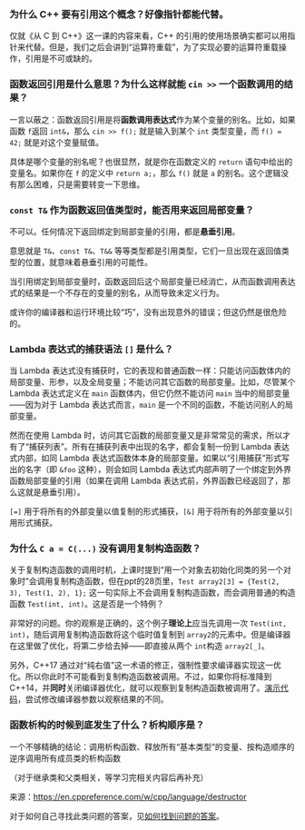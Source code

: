 
### 为什么 C++ 要有引用这个概念？好像指针都能代替。

仅就《从 C 到 C++》这一课的内容来看，C++ 的引用的使用场景确实都可以用指针来代替。但是，我们之后会讲到“运算符重载”，为了实现必要的运算符重载操作，引用是不可或缺的。

### 函数返回引用是什么意思？为什么这样就能 `cin >>` 一个函数调用的结果？

一言以蔽之：函数返回引用是将**函数调用表达式**作为某个变量的别名。比如，如果函数 `f`返回 `int&`，那么 `cin >> f();` 就是输入到某个 `int` 类型变量，而 `f() = 42;` 就是对这个变量赋值。

具体是哪个变量的别名呢？也很显然，就是你在函数定义的 `return` 语句中给出的变量名。如果你在 `f` 的定义中 `return a;`，那么 `f()` 就是 `a` 的别名。这个逻辑没有那么困难，只是需要转变一下思维。

### `const T&` 作为函数返回值类型时，能否用来返回局部变量？

不可以。任何情况下返回绑定到局部变量的引用，都是**悬垂引用**。

意思就是 `T&`、`const T&`、`T&&` 等等类型都是引用类型，它们一旦出现在返回值类型的位置，就意味着悬垂引用的可能性。

当引用绑定到局部变量时，函数返回后这个局部变量已经消亡，从而函数调用表达式的结果是一个不存在的变量的别名，从而导致未定义行为。

或许你的编译器和运行环境比较“巧”，没有出现意外的错误；但这仍然是很危险的。

### Lambda 表达式的捕获语法 `[]` 是什么？

当 Lambda 表达式没有捕获时，它的表现和普通函数一样：只能访问函数体内的局部变量、形参，以及全局变量；不能访问其它函数的局部变量。比如，尽管某个 Lambda 表达式定义在 `main` 函数体内，但它仍然不能访问 `main` 当中的局部变量——因为对于 Lambda 表达式而言，`main` 是一个不同的函数，不能访问别人的局部变量。

然而在使用 Lambda 时，访问其它函数的局部变量又是非常常见的需求，所以才有了“捕获列表”。所有在捕获列表中出现的名字，都会复制一份到 Lambda 表达式内部，如同 Lambda 表达式函数体本身的局部变量。如果以“引用捕获”形式写出的名字（即 `&foo` 这种），则会如同 Lambda 表达式内部声明了一个绑定到外界函数局部变量的引用（如果在调用 Lambda 表达式前，外界函数已经返回了，那么这就是悬垂引用）。

`[=]` 用于将所有的外部变量以值复制的形式捕获，`[&]` 用于将所有的外部变量以引用形式捕获。

### 为什么 `C a = C(...)` 没有调用复制构造函数？

关于复制构造函数的调用时机，上课时提到“用一个对象去初始化同类的另一个对象时”会调用复制构造函数，但在ppt的28页里，`Test array2[3] = {Test(2, 3), Test(1, 2), 1};` 这一句实际上不会调用复制构造函数，而会调用普通的构造函数 `Test(int, int)`。这是否是一个特例？

非常好的问题。你的观察是正确的，这个例子**理论上**应当先调用一次 `Test(int, int)`，随后调用复制构造函数将这个临时值复制到 `array2`的元素中。但是编译器在这里做了优化，将第二步给去掉——即直接从两个 `int`构造 `array2[_]`。

另外，C++17 通过对“纯右值”这一术语的修正，强制性要求编译器实现这一优化。所以你此时不可能看到复制构造函数被调用。不过，如果你将标准降到 C++14，并**同时**关闭编译器优化，就可以观察到复制构造函数被调用了。[演示代码](https://godbolt.org/z/aKhf5dK5d)，尝试修改编译器参数以观察结果的不同。

### 函数析构的时候到底发生了什么？析构顺序是？

一个不够精确的结论：调用析构函数、释放所有“基本类型”的变量、按构造顺序的逆序调用所有成员类的析构函数

（对于继承类和父类相关，等学习完相关内容后再补充）

来源：https://en.cppreference.com/w/cpp/language/destructor

对于如何自己寻找此类问题的答案，见[如何找到问题的答案](/24spring/before_ask/how_to_find_answers)。